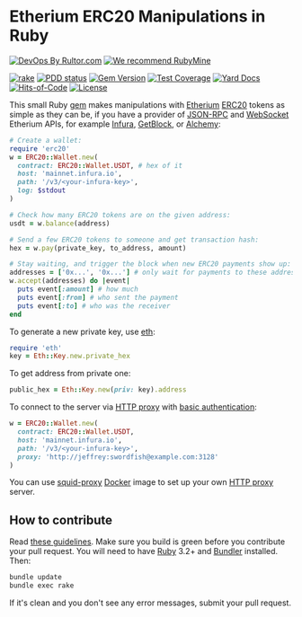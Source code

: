 # Etherium ERC20 Manipulations in Ruby

[![DevOps By Rultor.com](http://www.rultor.com/b/yegor256/erc20)](http://www.rultor.com/p/yegor256/erc20)
[![We recommend RubyMine](https://www.elegantobjects.org/rubymine.svg)](https://www.jetbrains.com/ruby/)

[![rake](https://github.com/yegor256/erc20/actions/workflows/rake.yml/badge.svg)](https://github.com/yegor256/erc20/actions/workflows/rake.yml)
[![PDD status](http://www.0pdd.com/svg?name=yegor256/erc20)](http://www.0pdd.com/p?name=yegor256/erc20)
[![Gem Version](https://badge.fury.io/rb/erc20.svg)](http://badge.fury.io/rb/erc20)
[![Test Coverage](https://img.shields.io/codecov/c/github/yegor256/erc20.svg)](https://codecov.io/github/yegor256/erc20?branch=master)
[![Yard Docs](http://img.shields.io/badge/yard-docs-blue.svg)](http://rubydoc.info/github/yegor256/erc20/master/frames)
[![Hits-of-Code](https://hitsofcode.com/github/yegor256/erc20)](https://hitsofcode.com/view/github/yegor256/erc20)
[![License](https://img.shields.io/badge/license-MIT-green.svg)](https://github.com/yegor256/erc20/blob/master/LICENSE.txt)

This small Ruby [gem](https://rubygems.org/gems/erc20)
makes manipulations with [Etherium] [ERC20] tokens
as simple as they can be, if you have a provider of
[JSON-RPC] and [WebSocket] Etherium APIs, for example
[Infura], [GetBlock], or [Alchemy]:

```ruby
# Create a wallet:
require 'erc20'
w = ERC20::Wallet.new(
  contract: ERC20::Wallet.USDT, # hex of it
  host: 'mainnet.infura.io',
  path: '/v3/<your-infura-key>',
  log: $stdout
)

# Check how many ERC20 tokens are on the given address:
usdt = w.balance(address)

# Send a few ERC20 tokens to someone and get transaction hash:
hex = w.pay(private_key, to_address, amount)

# Stay waiting, and trigger the block when new ERC20 payments show up:
addresses = ['0x...', '0x...'] # only wait for payments to these addresses
w.accept(addresses) do |event|
  puts event[:amount] # how much
  puts event[:from] # who sent the payment
  puts event[:to] # who was the receiver
end
```

To generate a new private key, use [eth](https://rubygems.org/gems/eth):

```ruby
require 'eth'
key = Eth::Key.new.private_hex
```

To get address from private one:

```ruby
public_hex = Eth::Key.new(priv: key).address
```

To connect to the server via [HTTP proxy] with [basic authentication]:

```ruby
w = ERC20::Wallet.new(
  contract: ERC20::Wallet.USDT,
  host: 'mainnet.infura.io',
  path: '/v3/<your-infura-key>',
  proxy: 'http://jeffrey:swordfish@example.com:3128'
)
```

You can use [squid-proxy] [Docker] image to set up your own [HTTP proxy] server.

## How to contribute

Read
[these guidelines](https://www.yegor256.com/2014/04/15/github-guidelines.html).
Make sure you build is green before you contribute
your pull request. You will need to have
[Ruby](https://www.ruby-lang.org/en/) 3.2+ and
[Bundler](https://bundler.io/) installed. Then:

```bash
bundle update
bundle exec rake
```

If it's clean and you don't see any error messages, submit your pull request.

[Etherium]: https://en.wikipedia.org/wiki/Ethereum
[ERC20]: https://ethereum.org/en/developers/docs/standards/tokens/erc-20/
[JSON-RPC]: https://ethereum.org/en/developers/docs/apis/json-rpc/
[Websocket]: https://ethereum.org/en/developers/tutorials/using-websockets/
[Infura]: https://infura.io/
[Alchemy]: https://alchemy.com/
[GetBlock]: https://getblock.io/
[basic authentication]: https://en.wikipedia.org/wiki/Basic_access_authentication
[HTTP proxy]: https://en.wikipedia.org/wiki/Proxy_server
[squid-proxy]: https://github.com/yegor256/squid-proxy
[Docker]: https://www.docker.com/
